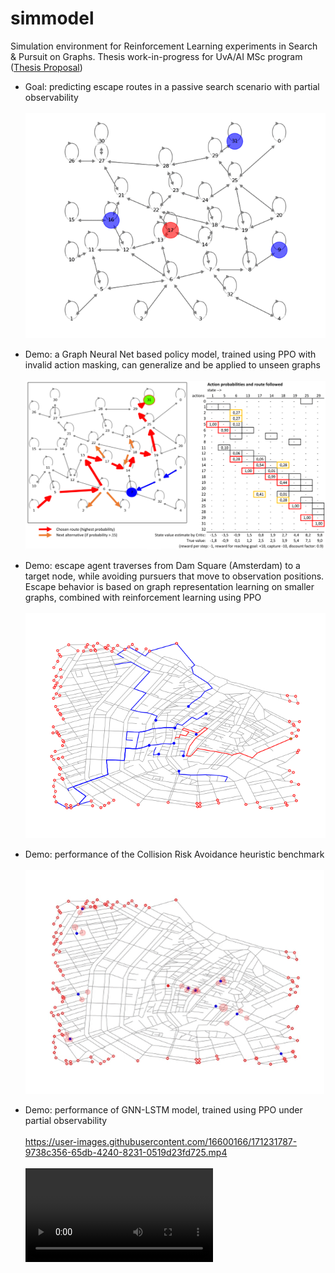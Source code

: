 # simmodel
Simulation environment for Reinforcement Learning experiments in Search & Pursuit on Graphs.
Thesis work-in-progress for UvA/AI MSc program ([Thesis Proposal](modules/sim/Thesis_proposal.pdf))

* Goal: predicting escape routes in a passive search scenario with partial observability</br></br>
![escape_demo](modules/sim/escape_route.gif)

* Demo: a Graph Neural Net based policy model, trained using PPO with invalid action masking, can generalize and be applied to unseen graphs</br></br>
![ppo_demo](modules/sim/PPO_best_metro-evade-demo_right-1.png)

* Demo: escape agent traverses from Dam Square (Amsterdam) to a target node, while avoiding pursuers that move to observation positions. Escape behavior is based on graph representation learning on smaller graphs, combined with reinforcement learning using PPO</br></br>
![escape_demo](modules/sim/final3.png)

* Demo: performance of the Collision Risk Avoidance heuristic benchmark</br></br>
![cra_demo](modules/sim/cra_heuristic.gif)

* Demo: performance of GNN-LSTM model, trained using PPO under partial observability</br></br>
https://user-images.githubusercontent.com/16600166/171231787-9738c356-65db-4240-8231-0519d23fd725.mp4
</br></br>
![clip](https://user-images.githubusercontent.com/16600166/171231787-9738c356-65db-4240-8231-0519d23fd725.mp4)

